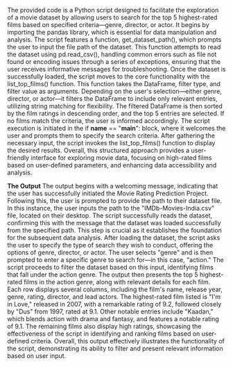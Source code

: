 The provided code is a Python script designed to facilitate the exploration of a movie dataset by allowing users to search for the top 5 highest-rated films based on specified criteria—genre, director, or actor. It begins by importing the pandas library, which is essential for data manipulation and analysis. The script features a function, get_dataset_path(), which prompts the user to input the file path of the dataset. This function attempts to read the dataset using pd.read_csv(), handling common errors such as file not found or encoding issues through a series of exceptions, ensuring that the user receives informative messages for troubleshooting.
Once the dataset is successfully loaded, the script moves to the core functionality with the list_top_films() function. This function takes the DataFrame, filter type, and filter value as arguments. Depending on the user's selection—either genre, director, or actor—it filters the DataFrame to include only relevant entries, utilizing string matching for flexibility. The filtered DataFrame is then sorted by the film ratings in descending order, and the top 5 entries are selected. If no films match the criteria, the user is informed accordingly.
The script execution is initiated in the if __name__ == "__main__": block, where it welcomes the user and prompts them to specify the search criteria. After gathering the necessary input, the script invokes the list_top_films() function to display the desired results. Overall, this structured approach provides a user-friendly interface for exploring movie data, focusing on high-rated films based on user-defined parameters, and enhancing data accessibility and analysis.

**The Output**
The output begins with a welcoming message, indicating that the user has successfully initiated the Movie Rating Prediction Project. Following this, the user is prompted to provide the path to their dataset file. In this instance, the user inputs the path to the "IMDb-Movies-India.csv" file, located on their desktop. The script successfully reads the dataset, confirming this with the message that the dataset was loaded successfully from the specified path. This step is crucial as it establishes the foundation for the subsequent data analysis.
After loading the dataset, the script asks the user to specify the type of search they wish to conduct, offering the options of genre, director, or actor. The user selects "genre" and is then prompted to enter a specific genre to search for—in this case, "action." The script proceeds to filter the dataset based on this input, identifying films that fall under the action genre.
The output then presents the top 5 highest-rated films in the action genre, along with relevant details for each film. Each row displays several columns, including the film's name, release year, genre, rating, director, and lead actors. The highest-rated film listed is "I'm in Love," released in 2007, with a remarkable rating of 9.2, followed closely by "Dus" from 1997, rated at 9.1. Other notable entries include "Kaadan," which blends action with drama and fantasy, and features a notable rating of 9.1. The remaining films also display high ratings, showcasing the effectiveness of the script in identifying and ranking films based on user-defined criteria. Overall, this output effectively illustrates the functionality of the script, demonstrating its ability to filter and present relevant information based on user input.
